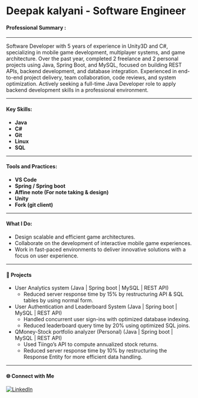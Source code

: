 # Deepak kalyani - Software Engineer

#### Professional Summary :

***

Software Developer with 5 years of experience in Unity3D and C#, specializing in mobile game development, multiplayer systems, and game architecture. Over the past year, completed 2 freelance and 2 personal projects using Java, Spring Boot, and MySQL, focused on building REST APIs, backend development, and database integration. Experienced in end-to-end project delivery, team collaboration, code reviews, and system optimization. Actively seeking a full-time Java Developer role to apply backend development skills in a professional environment.

***

#### Key Skills:

* **Java**
* **C#**
* **Git**
* **Linux**
* **SQL**

***

#### Tools and Practices:

* **VS Code**
* **Spring / Spring boot**
* **Affine note (For note taking & design)**
* **Unity**
* **Fork (git client)**

***

#### What I Do:

* Design scalable and efficient game architectures.
* Collaborate on the development of interactive mobile game experiences.
* Work in fast-paced environments to deliver innovative solutions with a focus on user experience.

***

#### 🧩 Projects

* User Analytics system (Java | Spring boot | MySQL | REST API)
  * Reduced server response time by 15% by restructuring API & SQL tables by using normal form.
* User Authentication and Leaderboard System (Java | Spring boot | MySQL | REST API)
  * Handled concurrent user sign-ins with optimized database indexing.
  * Reduced leaderboard query time by 20% using optimized SQL joins.
* QMoney-Stock portfolio analyzer (Personal) (Java | Spring boot | MySQL | REST API)
  * Used Tiingo’s API to compute annualized stock returns.
  * Reduced server response time by 10% by restructuring the Response Entity for more efficient data handling.

***
#### 🌐 Connect with Me
[![LinkedIn](https://img.shields.io/badge/-LinkedIn-0077B5?logo=linkedin&logoColor=white&style=flat)](https://www.linkedin.com/in/deepak-kalyani-393b73175/)



